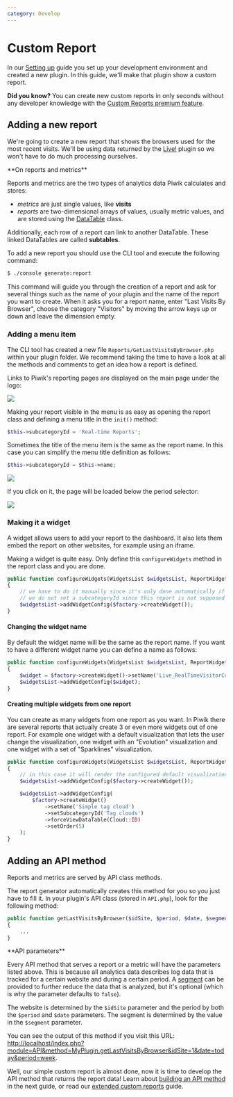 ```yaml
---
category: Develop
---
```

# Custom Report

In our [Setting up](/guides/getting-started-part-1) guide you set up your development environment and created a new plugin. In this guide, we'll make that plugin show a custom report.

**Did you know?** You can create new custom reports in only seconds without any developer knowledge with the [Custom Reports premium feature](https://plugins.matomo.org/CustomReports).

## Adding a new report

We're going to create a new report that shows the browsers used for the most recent visits. We'll be using data returned by the [Live!](https://matomo.org/docs/real-time/#the-real-time-live-widget) plugin so we won't have to do much processing ourselves.

<div markdown="1" class="alert alert-warning">
**On reports and metrics**

Reports and metrics are the two types of analytics data Piwik calculates and stores:

- *metrics* are just single values, like **visits**
- *reports* are two-dimensional arrays of values, usually metric values, and are stored using the [DataTable](/api-reference/Piwik/DataTable) class.

Additionally, each row of a report can link to another DataTable. These linked DataTables are called **subtables**.
</div>

To add a new report you should use the CLI tool and execute the following command:

```bash
$ ./console generate:report
```

This command will guide you through the creation of a report and ask for several things such as the name of your plugin and the name of the report you want to create. When it asks you for a report name, enter "Last Visits By Browser", choose the category "Visitors" by moving the arrow keys up or down and leave the dimension empty.

### Adding a menu item

The CLI tool has created a new file `Reports/GetLastVisitsByBrowser.php` within your plugin folder. We recommend taking the time to have a look at all the methods and comments to get an idea how a report is defined.

Links to Piwik's reporting pages are displayed on the main page under the logo:

<img src="/img/reporting_menu.png"/>

Making your report visible in the menu is as easy as opening the report class and defining a menu title in the `init()` method:

```php
$this->subcategoryId = 'Real-time Reports';
```

Sometimes the title of the menu item is the same as the report name. In this case you can simplify the menu title definition as follows:

```php
$this->subcategoryId = $this->name;
```

<img src="/img/myplugin_visitors_menu_item.png"/>

If you click on it, the page will be loaded below the period selector:

<img src="/img/myplugin_index_embed.png"/>

### Making it a widget

A widget allows users to add your report to the dashboard. It also lets them embed the report on other websites, for example using an iframe.

Making a widget is quite easy. Only define this `configureWidgets` method in the report class and you are done.

```php
public function configureWidgets(WidgetsList $widgetsList, ReportWidgetFactory $factory)
{
    // we have to do it manually since it's only done automatically if a subcategoryId is specified,
    // we do not set a subcategoryId since this report is not supposed to be shown in the UI
    $widgetsList->addWidgetConfig($factory->createWidget());
}
```

#### Changing the widget name

By default the widget name will be the same as the report name. If you want to have a different widget name you can define
a name as follows:


```php
public function configureWidgets(WidgetsList $widgetsList, ReportWidgetFactory $factory)
{
    $widget = $factory->createWidget()->setName('Live_RealTimeVisitorCount');
    $widgetsList->addWidgetConfig($widget);
}
```

#### Creating multiple widgets from one report

You can create as many widgets from one report as you want. In Piwik there are several reports that actually create 3 or
even more widgets out of one report. For example one widget with a default visualization that lets the user change the
visualization, one widget with an "Evolution" visualization and one widget with a set of "Sparklines" visualization.

```php
public function configureWidgets(WidgetsList $widgetsList, ReportWidgetFactory $factory)
{
    // in this case it will render the configured default visualization
    $widgetsList->addWidgetConfig($factory->createWidget());

    $widgetsList->addWidgetConfig(
        $factory->createWidget()
            ->setName('Simple tag cloud')
            ->setSubcategoryId('Tag clouds')
            ->forceViewDataTable(Cloud::ID)
            ->setOrder(5)
    );
}
```

## Adding an API method

Reports and metrics are served by API class methods.

The report generator automatically creates this method for you so you just have to fill it. In your plugin's API class (stored in `API.php`), look for the following method:

```php
public function getLastVisitsByBrowser($idSite, $period, $date, $segment = false)
{
    ...
}
```

<div markdown="1" class="alert alert-warning">
**API parameters**

Every API method that serves a report or a metric will have the parameters listed above. This is because all analytics data describes log data that is tracked for a certain website and during a certain period. A [segment](https://matomo.org/docs/segmentation/) can be provided to further reduce the data that is analyzed, but it's optional (which is why the parameter defaults to `false`).

The website is determined by the `$idSite` parameter and the period by both the `$period` and `$date` parameters. The segment is determined by the value in the `$segment` parameter.
</div>

You can see the output of this method if you visit this URL: [http://localhost/index.php?module=API&method=MyPlugin.getLastVisitsByBrowser&idSite=1&date=today&period=week](http://localhost/index.php?module=API&method=MyPlugin.getLastVisitsByBrowser&idSite=1&date=today&period=week).

Well, our simple custom report is almost done, now it is time to develop the API method that returns the report data! Learn about [building an API method](/guides/expose-api-methods) in the next guide, or read our [extended custom reports](/guides/custom-reports-extended) guide.
